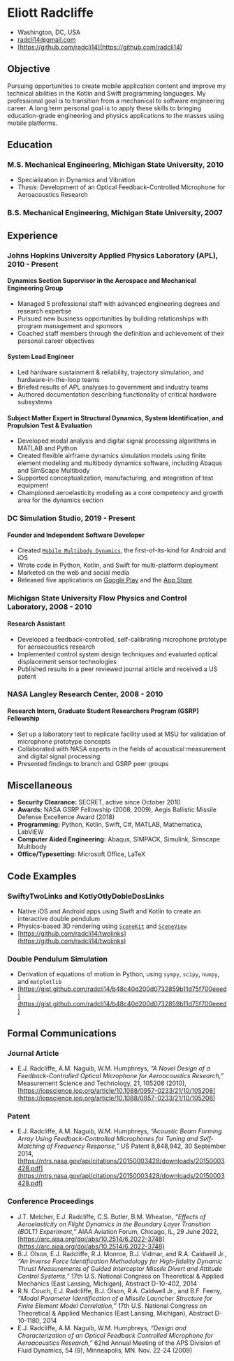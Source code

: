 # Eliott Radcliffe

 * Washington, DC, USA
 * [radcli14@gmail.com](mailto:radcli14@gmail.com)
 * [https://github.com/radcli14](https://github.com/radcli14)


## Objective

Pursuing opportunities to create mobile application content and improve my technical abilities in the Kotlin and Swift programming languages. 
My professional goal is to transition from a mechanical to software engineering career.
A long term personal goal is to apply these skills to bringing education-grade engineering and physics applications to the masses using mobile platforms.


## Education

### M.S. Mechanical Engineering, Michigan State University, 2010
 * Specialization in Dynamics and Vibration
 * _Thesis:_ Development of an Optical Feedback-Controlled Microphone for Aeroacoustics Research

### B.S. Mechanical Engineering, Michigan State University, 2007


## Experience

### Johns Hopkins University Applied Physics Laboratory (APL), 2010 - Present
 
#### Dynamics Section Supervisor in the Aerospace and Mechanical Engineering Group

 * Managed 5 professional staff with advanced engineering degrees and research expertise 
 * Pursued new business opportunities by building relationships with program management and sponsors
 * Coached staff members through the definition and achievement of their personal career objectives
 
#### System Lead Engineer

 * Led hardware sustainment & reliability, trajectory simulation, and hardware-in-the-loop teams
 * Briefed results of APL analyses to government and industry teams
 * Authored documentation describing functionality of critical hardware subsystems   
 
#### Subject Matter Expert in Structural Dynamics, System Identification, and Propulsion Test & Evaluation

 * Developed modal analysis and digital signal processing algorithms in MATLAB and Python
 * Created flexible airframe dynamics simulation models using finite element modeling and multibody dynamics software, including Abaqus and SimScape Multibody
 * Supported conceptualization, manufacturing, and integration of test equipment
 * Championed aeroelasticity modeling as a core competency and growth area for the dynamics section


### DC Simulation Studio, 2019 - Present

#### Founder and Independent Software Developer
 * Created [`Mobile Multibody Dynamics`](https://www.momdyn.com/), the first-of-its-kind for Android and iOS
 * Wrote code in Python, Kotlin, and Swift for multi-platform deployment
 * Marketed on the web and social media
 * Released five applications on [Google Play](https://play.google.com/store/apps/dev?id=8234827172371467507) and the [App Store](https://apps.apple.com/us/developer/eliott-radcliffe/id1477487767)


### Michigan State University Flow Physics and Control Laboratory, 2008 - 2010

#### Research Assistant
 * Developed a feedback-controlled, self-calibrating microphone prototype for aeroacoustics research
 * Implemented control system design techniques and evaluated optical displacement sensor technologies
 * Published results in a peer reviewed journal article and received a US patent


### NASA Langley Research Center, 2008 - 2010

#### Research Intern, Graduate Student Researchers Program (GSRP) Fellowship
 * Set up a laboratory test to replicate facility used at MSU for validation of microphone prototype concepts
 * Collaborated with NASA experts in the fields of acoustical measurement and digital signal processing
 * Presented findings to branch and GSRP peer groups

   
## Miscellaneous

 * __Security Clearance:__ SECRET, active since October 2010
 * __Awards:__ NASA GSRP Fellowship (2008, 2009), Aegis Ballistic Missile Defense Excellence Award (2018)
 * __Programming:__ Python, Kotlin, Swift, C#, MATLAB, Mathematica, LabVIEW
 * __Computer Aided Engineering:__ Abaqus, SIMPACK, Simulink, Simscape Multibody
 * __Office/Typesetting:__ Microsoft Office, LaTeX


## Code Examples

### SwiftyTwoLinks and KotlyOtlyDobleDosLinks

* Native iOS and Android apps using Swift and Kotlin to create an interactive double pendulum
* Physics-based 3D rendering using [`SceneKit`](https://developer.apple.com/documentation/scenekit/) and [`SceneView`](https://github.com/SceneView/sceneview-android)
* [https://github.com/radcli14/twolinks](https://github.com/radcli14/twolinks)


### Double Pendulum Simulation

* Derivation of equations of motion in Python, using `sympy`, `scipy`, `numpy`, and `matplotlib`
* [https://gist.github.com/radcli14/b48c40d200d0732859b11d75f700eeed](https://gist.github.com/radcli14/b48c40d200d0732859b11d75f700eeed)


## Formal Communications

### Journal Article

 * E.J. Radcliffe, A.M. Naguib, W.M. Humphreys, _“A Novel Design of a Feedback-Controlled Optical Microphone for Aeroacoustics Research,”_ Measurement Science and Technology, 21, 105208 (2010), 
[https://iopscience.iop.org/article/10.1088/0957-0233/21/10/105208](https://iopscience.iop.org/article/10.1088/0957-0233/21/10/105208)


### Patent

 * E.J. Radcliffe, A.M. Naguib, W.M. Humphreys, _“Acoustic Beam Forming Array Using Feedback-Controlled Microphones for Tuning and Self-Matching of Frequency Response,”_ US Patent 8,848,942, 30 September 2014,
[https://ntrs.nasa.gov/api/citations/20150003428/downloads/20150003428.pdf](https://ntrs.nasa.gov/api/citations/20150003428/downloads/20150003428.pdf)


### Conference Proceedings

 * J.T. Melcher, E.J. Radcliffe, C.S. Butler, B.M. Wheaton, _“Effects of Aeroelasticity on Flight Dynamics in the Boundary Layer Transition (BOLT) Experiment,”_ AIAA Aviation Forum, Chicago, IL, 29 June 2022, [https://arc.aiaa.org/doi/abs/10.2514/6.2022-3748](https://arc.aiaa.org/doi/abs/10.2514/6.2022-3748)
 * B.J. Olson, E.J. Radcliffe, R.J. Monroe, B.J. Vidmar, and R.A. Caldwell Jr., _“An Inverse Force Identification Methodology for High-fidelity Dynamic Thrust Measurements of Guided Interceptor Missile Divert and Attitude Control Systems,”_ 17th U.S. National Congress on Theoretical & Applied Mechanics (East Lansing, Michigan), Abstract D-10-402, 2014
 * R.N. Couch, E.J. Radcliffe, B.J. Olson, R.A. Caldwell Jr., and B.F. Feeny, _“Modal Parameter Identification of a Missile Launcher Structure for Finite Element Model Correlation,”_ 17th U.S. National Congress on Theoretical & Applied Mechanics (East Lansing, Michigan), Abstract D-10-1180, 2014
 * E.J. Radcliffe, A.M. Naguib, W.M. Humphreys, _“Design and Characterization of an Optical Feedback Controlled Microphone for Aeroacoustics Research,”_ 62nd Annual Meeting of the APS Division of Fluid Dynamics, 54 (9), Minneapolis, MN. Nov. 22-24 (2009)
 
